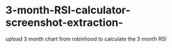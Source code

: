 # 3-month-RSI-calculator-screenshot-extraction-
upload 3 month chart from robinhood to calculate the 3 month RSI
